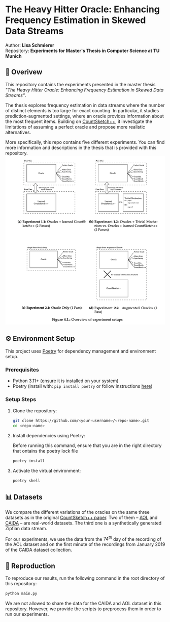 # The Heavy Hitter Oracle: Enhancing Frequency Estimation in Skewed Data Streams

Author: **Lisa Schmierer**  
Repository: **Experiments for Master's Thesis in Computer Science at TU Munich**


## 📖 Overivew ##
This repository contains the experiments presented in the master thesis *"The Heavy Hitter Oracle: Enhancing Frequency Estimation in Skewed Data Streams"*.  

The thesis explores frequency estimation in data streams where the number of distinct elements is too large for exact counting. In particular, it studies prediction-augmented settings, where an oracle provides information about the most frequent items. Building on [CountSketch++](https://arxiv.org/pdf/2312.07535), it investigate the limitations of assuming a perfect oracle and propose more realistic alternatives.  

More specifically, this repo contains five different experiments. You can find more information and descriptions in the thesis that is provided with this repository. 
![Experiment Results](Experiment_setup_overview.png)


## ⚙️ Environment Setup ## 

This project uses [Poetry](https://python-poetry.org/) for dependency management and environment setup.  

### Prerequisites
- Python 3.11+ (ensure it is installed on your system)  
- Poetry (install with: `pip install poetry` or follow instructions [here](https://python-poetry.org/docs/#installation))  

### Setup Steps
1. Clone the repository:
   ```bash
   git clone https://github.com/<your-username>/<repo-name>.git
   cd <repo-name>
   ```

2. Install dependencies using Poetry:
    
    Before running this command, ensure that you are in the right directory that ontains the poetry lock file
   ```bash
   poetry install
   ```


3. Activate the virtual environment:
   ```bash
   poetry shell
   ```

## 📊 Datasets
We compare the different variations of the oracles on the same three datasets as in the original [CountSketch++ paper](https://arxiv.org/pdf/2312.07535). 
Two of them – [AOL](https://www.kaggle.com/datasets/dineshydv/aol-user-session-collection-500k) and [CAIDA](https://www.caida.org/catalog/datasets/passive_dataset/) – are real-world datasets. The third one is a synthetically generated Zipfian data stream. 

For our experiments, we use the data from the $74^{th}$ day of the recording of the AOL dataset and on the first minute of the recordings from January 2019 of the CAIDA dataset collection.


## 🔄 Reproduction ## 
To reproduce our results, run the following command in the root directory of this repository: 

```bash
python main.py
```



We are not allowed to share the data for the CAIDA and AOL dataset in this repository. However, we provide the scripts to preprocess them in order to run our experiments. 

